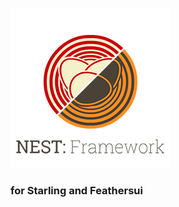 ![Alt text](https://raw.githubusercontent.com/nestApi/Nest_Framework_Api-AS/master/src/assets/images/NestStarlingFeathers256.png)
### for Starling and Feathersui 
